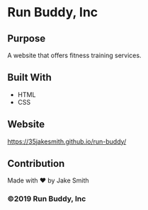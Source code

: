 # Run Buddy, Inc

## Purpose
A website that offers fitness training services. 

## Built With
* HTML
* CSS

## Website
https://35jakesmith.github.io/run-buddy/

## Contribution
Made with ❤️ by Jake Smith

### ©️2019 Run Buddy, Inc 
